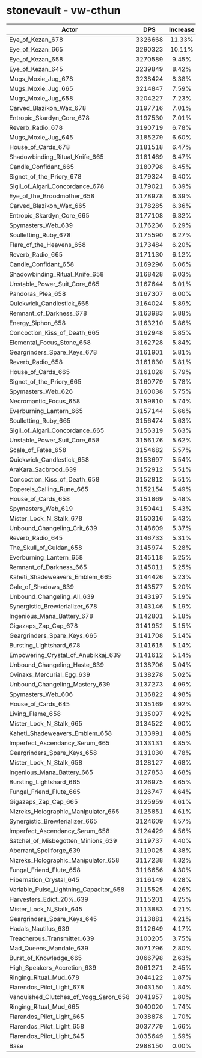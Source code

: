 # stonevault - vw-cthun
| Actor | DPS | Increase |
|---|:---:|:---:|
|Eye_of_Kezan_678|3326668|11.33%|
|Eye_of_Kezan_665|3290323|10.11%|
|Eye_of_Kezan_658|3270589|9.45%|
|Eye_of_Kezan_645|3239849|8.42%|
|Mugs_Moxie_Jug_678|3238424|8.38%|
|Mugs_Moxie_Jug_665|3214847|7.59%|
|Mugs_Moxie_Jug_658|3204227|7.23%|
|Carved_Blazikon_Wax_678|3197716|7.01%|
|Entropic_Skardyn_Core_678|3197530|7.01%|
|Reverb_Radio_678|3190719|6.78%|
|Mugs_Moxie_Jug_645|3185279|6.60%|
|House_of_Cards_678|3181518|6.47%|
|Shadowbinding_Ritual_Knife_665|3181469|6.47%|
|Candle_Confidant_665|3180798|6.45%|
|Signet_of_the_Priory_678|3179324|6.40%|
|Sigil_of_Algari_Concordance_678|3179021|6.39%|
|Eye_of_the_Broodmother_658|3178978|6.39%|
|Carved_Blazikon_Wax_665|3178285|6.36%|
|Entropic_Skardyn_Core_665|3177108|6.32%|
|Spymasters_Web_639|3176236|6.29%|
|Soulletting_Ruby_678|3175590|6.27%|
|Flare_of_the_Heavens_658|3173484|6.20%|
|Reverb_Radio_665|3171130|6.12%|
|Candle_Confidant_658|3169296|6.06%|
|Shadowbinding_Ritual_Knife_658|3168428|6.03%|
|Unstable_Power_Suit_Core_665|3167644|6.01%|
|Pandoras_Plea_658|3167307|6.00%|
|Quickwick_Candlestick_665|3164024|5.89%|
|Remnant_of_Darkness_678|3163983|5.88%|
|Energy_Siphon_658|3163210|5.86%|
|Concoction_Kiss_of_Death_665|3162948|5.85%|
|Elemental_Focus_Stone_658|3162728|5.84%|
|Geargrinders_Spare_Keys_678|3161901|5.81%|
|Reverb_Radio_658|3161830|5.81%|
|House_of_Cards_665|3161028|5.79%|
|Signet_of_the_Priory_665|3160779|5.78%|
|Spymasters_Web_626|3160038|5.75%|
|Necromantic_Focus_658|3159810|5.74%|
|Everburning_Lantern_665|3157144|5.66%|
|Soulletting_Ruby_665|3156474|5.63%|
|Sigil_of_Algari_Concordance_665|3156319|5.63%|
|Unstable_Power_Suit_Core_658|3156176|5.62%|
|Scale_of_Fates_658|3154682|5.57%|
|Quickwick_Candlestick_658|3153697|5.54%|
|AraKara_Sacbrood_639|3152912|5.51%|
|Concoction_Kiss_of_Death_658|3152812|5.51%|
|Doperels_Calling_Rune_665|3152154|5.49%|
|House_of_Cards_658|3151869|5.48%|
|Spymasters_Web_619|3150441|5.43%|
|Mister_Lock_N_Stalk_678|3150316|5.43%|
|Unbound_Changeling_Crit_639|3148609|5.37%|
|Reverb_Radio_645|3146733|5.31%|
|The_Skull_of_Guldan_658|3145974|5.28%|
|Everburning_Lantern_658|3145118|5.25%|
|Remnant_of_Darkness_665|3145011|5.25%|
|Kaheti_Shadeweavers_Emblem_665|3144426|5.23%|
|Gale_of_Shadows_639|3143577|5.20%|
|Unbound_Changeling_All_639|3143197|5.19%|
|Synergistic_Brewterializer_678|3143146|5.19%|
|Ingenious_Mana_Battery_678|3142801|5.18%|
|Gigazaps_Zap_Cap_678|3141952|5.15%|
|Geargrinders_Spare_Keys_665|3141708|5.14%|
|Bursting_Lightshard_678|3141615|5.14%|
|Empowering_Crystal_of_Anubikkaj_639|3141612|5.14%|
|Unbound_Changeling_Haste_639|3138706|5.04%|
|Ovinaxs_Mercurial_Egg_639|3138278|5.02%|
|Unbound_Changeling_Mastery_639|3137273|4.99%|
|Spymasters_Web_606|3136822|4.98%|
|House_of_Cards_645|3135169|4.92%|
|Living_Flame_658|3135097|4.92%|
|Mister_Lock_N_Stalk_665|3134522|4.90%|
|Kaheti_Shadeweavers_Emblem_658|3133991|4.88%|
|Imperfect_Ascendancy_Serum_665|3133131|4.85%|
|Geargrinders_Spare_Keys_658|3131030|4.78%|
|Mister_Lock_N_Stalk_658|3128127|4.68%|
|Ingenious_Mana_Battery_665|3127853|4.68%|
|Bursting_Lightshard_665|3126975|4.65%|
|Fungal_Friend_Flute_665|3126747|4.64%|
|Gigazaps_Zap_Cap_665|3125959|4.61%|
|Nizreks_Holographic_Manipulator_665|3125851|4.61%|
|Synergistic_Brewterializer_665|3124609|4.57%|
|Imperfect_Ascendancy_Serum_658|3124429|4.56%|
|Satchel_of_Misbegotten_Minions_639|3119737|4.40%|
|Aberrant_Spellforge_639|3119025|4.38%|
|Nizreks_Holographic_Manipulator_658|3117238|4.32%|
|Fungal_Friend_Flute_658|3116656|4.30%|
|Hibernation_Crystal_645|3116149|4.28%|
|Variable_Pulse_Lightning_Capacitor_658|3115525|4.26%|
|Harvesters_Edict_20%_639|3115201|4.25%|
|Mister_Lock_N_Stalk_645|3113883|4.21%|
|Geargrinders_Spare_Keys_645|3113881|4.21%|
|Hadals_Nautilus_639|3112649|4.17%|
|Treacherous_Transmitter_639|3100205|3.75%|
|Mad_Queens_Mandate_639|3071796|2.80%|
|Burst_of_Knowledge_665|3066798|2.63%|
|High_Speakers_Accretion_639|3061271|2.45%|
|Ringing_Ritual_Mud_678|3044122|1.87%|
|Flarendos_Pilot_Light_678|3043150|1.84%|
|Vanquished_Clutches_of_Yogg_Saron_658|3041957|1.80%|
|Ringing_Ritual_Mud_665|3040020|1.74%|
|Flarendos_Pilot_Light_665|3038878|1.70%|
|Flarendos_Pilot_Light_658|3037779|1.66%|
|Flarendos_Pilot_Light_645|3035649|1.59%|
|Base|2988150|0.00%|
